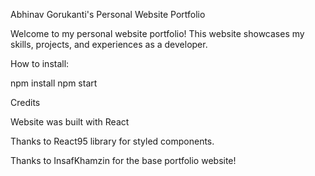 Abhinav Gorukanti's Personal Website Portfolio

Welcome to my personal website portfolio! This website showcases my skills, projects, and experiences as a developer.

How to install: 

npm install npm start

Credits

Website was built with React

Thanks to React95 library for styled components.

Thanks to InsafKhamzin for the base portfolio website!
